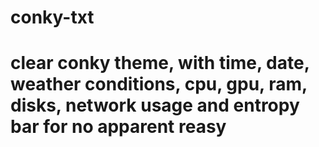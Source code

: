 # conky-txt
# clear conky theme, with time, date, weather conditions, cpu, gpu, ram, disks, network usage and entropy bar for no apparent reasy
